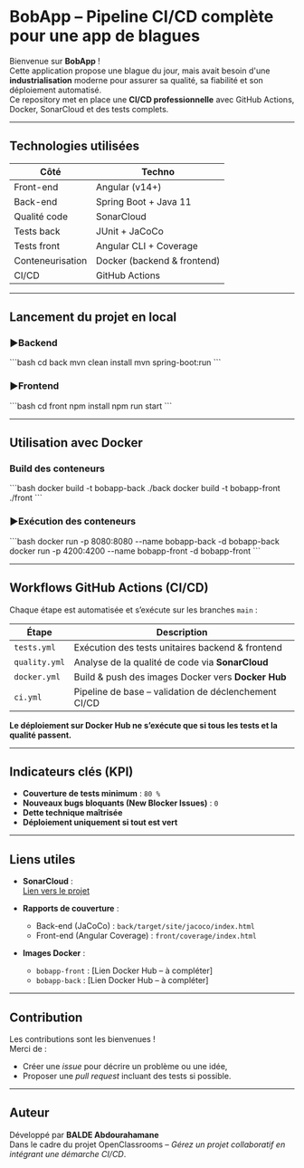 # BobApp – Pipeline CI/CD complète pour une app de blagues

Bienvenue sur **BobApp** !  
Cette application propose une blague du jour, mais avait besoin d'une **industrialisation** moderne pour assurer sa qualité, sa fiabilité et son déploiement automatisé.  
Ce repository met en place une **CI/CD professionnelle** avec GitHub Actions, Docker, SonarCloud et des tests complets.

---

## Technologies utilisées

| Côté              | Techno                             |
|-------------------|-------------------------------------|
| Front-end         | Angular (v14+)                      |
| Back-end          | Spring Boot + Java 11              |
| Qualité code      | SonarCloud                         |
| Tests back        | JUnit + JaCoCo                     |
| Tests front       | Angular CLI + Coverage             |
| Conteneurisation  | Docker (backend & frontend)        |
| CI/CD             | GitHub Actions                     |

---

## Lancement du projet en local

### ▶Backend

\`\`\`bash
cd back
mvn clean install
mvn spring-boot:run
\`\`\`

### ▶Frontend

\`\`\`bash
cd front
npm install
npm run start
\`\`\`

---

## Utilisation avec Docker

### Build des conteneurs

\`\`\`bash
docker build -t bobapp-back ./back
docker build -t bobapp-front ./front
\`\`\`

### ▶Exécution des conteneurs

\`\`\`bash
docker run -p 8080:8080 --name bobapp-back -d bobapp-back
docker run -p 4200:4200 --name bobapp-front -d bobapp-front
\`\`\`

---

## Workflows GitHub Actions (CI/CD)

Chaque étape est automatisée et s’exécute sur les branches `main` :

| Étape         | Description                                               |
|---------------|-----------------------------------------------------------|
| `tests.yml`   | Exécution des tests unitaires backend & frontend          |
| `quality.yml` | Analyse de la qualité de code via **SonarCloud**          |
| `docker.yml` | Build & push des images Docker vers **Docker Hub**        |
| `ci.yml`    | Pipeline de base – validation de déclenchement CI/CD      |

**Le déploiement sur Docker Hub ne s’exécute que si tous les tests et la qualité passent.**

---

## Indicateurs clés (KPI)

- **Couverture de tests minimum** : `80 %`
- **Nouveaux bugs bloquants (New Blocker Issues)** : `0`
- **Dette technique maîtrisée**
- **Déploiement uniquement si tout est vert**

---

## Liens utiles

- **SonarCloud** :  
  [Lien vers le projet](https://sonarcloud.io/project/overview?id=wsrahmanbalde_Gerez-un-projet-collaboratif-en-int-grant-une-demarche-CI-CD)

- **Rapports de couverture** :
   - Back-end (JaCoCo) : `back/target/site/jacoco/index.html`
   - Front-end (Angular Coverage) : `front/coverage/index.html`

- **Images Docker** :
   - `bobapp-front` : [Lien Docker Hub – à compléter]
   - `bobapp-back` : [Lien Docker Hub – à compléter]

---

## Contribution

Les contributions sont les bienvenues !  
Merci de :
- Créer une *issue* pour décrire un problème ou une idée,
- Proposer une *pull request* incluant des tests si possible.

---

## Auteur

Développé par **BALDE Abdourahamane**  
Dans le cadre du projet OpenClassrooms – _Gérez un projet collaboratif en intégrant une démarche CI/CD_.
